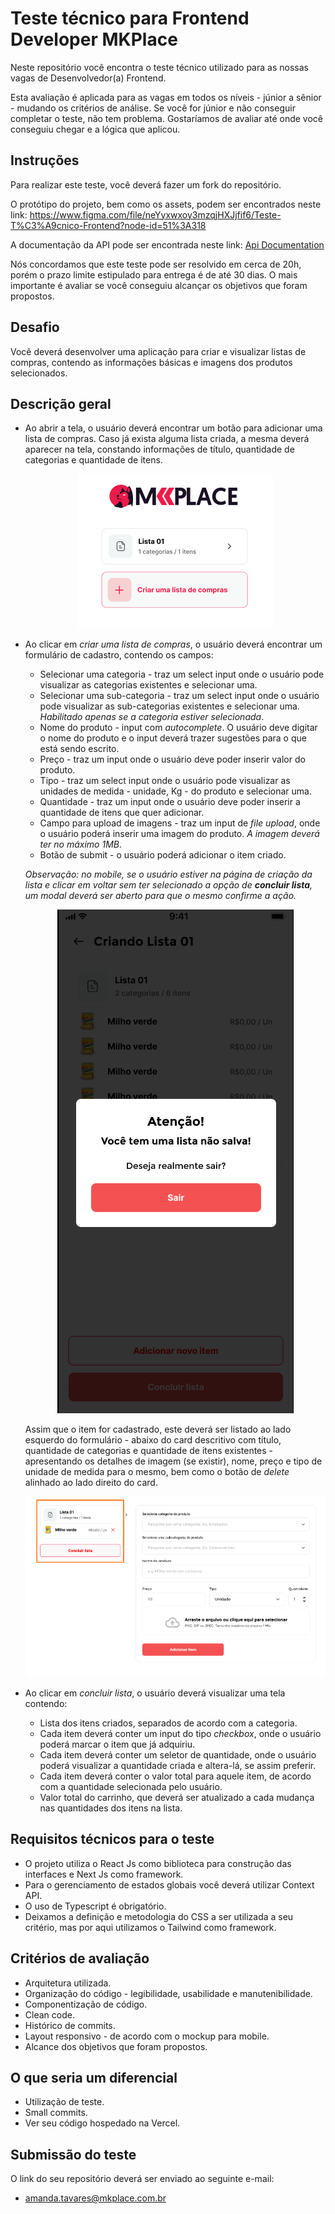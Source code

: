 # Teste técnico para Frontend Developer MKPlace

Neste repositório você encontra o teste técnico utilizado para as nossas vagas de Desenvolvedor(a) Frontend.

Esta avaliação é aplicada para as vagas em todos os níveis - júnior a sênior - mudando os critérios de análise.
Se você for júnior e não conseguir completar o teste, não tem problema. Gostaríamos de avaliar até onde você conseguiu chegar e a lógica que aplicou.

## Instruções

Para realizar este teste, você deverá fazer um fork do repositório.

O protótipo do projeto, bem como os assets, podem ser encontrados neste link: https://www.figma.com/file/neYyxwxoy3mzqjHXJjfif6/Teste-T%C3%A9cnico-Frontend?node-id=51%3A318

A documentação da API pode ser encontrada neste link: [Api Documentation](api-documentation.md)

Nós concordamos que este teste pode ser resolvido em cerca de 20h, porém o prazo limite estipulado para entrega é de até 30 dias. O mais importante é avaliar se você conseguiu alcançar os objetivos que foram propostos.

## Desafio

Você deverá desenvolver uma aplicação para criar e visualizar listas de compras, contendo as informações básicas e imagens dos produtos selecionados.

## Descrição geral

- Ao abrir a tela, o usuário deverá encontrar um botão para adicionar uma lista de compras.
  Caso já exista alguma lista criada, a mesma deverá aparecer na tela, constando informações de título, quantidade de categorias e quantidade de itens.

  <center><img src="public/img/tela_inicial.png" alt="tela inicial"/></center>

- Ao clicar em _criar uma lista de compras_, o usuário deverá encontrar um formulário de cadastro, contendo os campos:

  - Selecionar uma categoria - traz um select input onde o usuário pode visualizar as categorias existentes e selecionar uma.
  - Selecionar uma sub-categoria - traz um select input onde o usuário pode visualizar as sub-categorias existentes e selecionar uma. _Habilitado apenas se a categoria estiver selecionada_.
  - Nome do produto - input com _autocomplete_. O usuário deve digitar o nome do produto e o input deverá trazer sugestões para o que está sendo escrito.
  - Preço - traz um input onde o usuário deve poder inserir valor do produto.
  - Tipo - traz um select input onde o usuário pode visualizar as unidades de medida - unidade, Kg - do produto e selecionar uma.
  - Quantidade - traz um input onde o usuário deve poder inserir a quantidade de itens que quer adicionar.
  - Campo para upload de imagens - traz um input de _file upload_, onde o usuário poderá inserir uma imagem do produto. _A imagem deverá ter no máximo 1MB_.
  - Botão de submit - o usuário poderá adicionar o item criado.

  _Observação: no mobile, se o usuário estiver na página de criação da lista e clicar em voltar sem ter selecionado a opção de **concluir lista**, um modal deverá ser aberto para que o mesmo confirme a ação._

  <center><img src="public/img/mobile_modal.png" alt="Modal mobile"/></center>

  Assim que o item for cadastrado, este deverá ser listado ao lado esquerdo do formulário - abaixo do card descritivo com título, quantidade de categorias e quantidade de itens existentes - apresentando os detalhes de imagem (se existir), nome, preço e tipo de unidade de medida para o mesmo, bem como o botão de _delete_ alinhado ao lado direito do card.

  ![formulário de criação](public/img/criando_lista.png)

- Ao clicar em _concluir lista_, o usuário deverá visualizar uma tela contendo:
  - Lista dos itens criados, separados de acordo com a categoria.
  - Cada item deverá conter um input do tipo _checkbox_, onde o usuário poderá marcar o item que já adquiriu.
  - Cada item deverá conter um seletor de quantidade, onde o usuário poderá visualizar a quantidade criada e altera-lá, se assim preferir.
  - Cada item deverá conter o valor total para aquele item, de acordo com a quantidade selecionada pelo usuário.
  - Valor total do carrinho, que deverá ser atualizado a cada mudança nas quantidades dos itens na lista.

## Requisitos técnicos para o teste

- O projeto utiliza o React Js como biblioteca para construção das interfaces e Next Js como framework.
- Para o gerenciamento de estados globais você deverá utilizar Context API.
- O uso de Typescript é obrigatório.
- Deixamos a definição e metodologia do CSS a ser utilizada a seu critério, mas por aqui utilizamos o Tailwind como framework.

## Critérios de avaliação

- Arquitetura utilizada.
- Organização do código - legibilidade, usabilidade e manutenibilidade.
- Componentização de código.
- Clean code.
- Histórico de commits.
- Layout responsivo - de acordo com o mockup para mobile.
- Alcance dos objetivos que foram propostos.

## O que seria um diferencial

- Utilização de teste.
- Small commits.
- Ver seu código hospedado na Vercel.

## Submissão do teste

O link do seu repositório deverá ser enviado ao seguinte e-mail:

- amanda.tavares@mkplace.com.br

